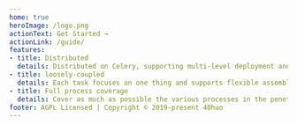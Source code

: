 ```yaml
---
home: true
heroImage: /logo.png
actionText: Get Started →
actionLink: /guide/
features:
- title: Distributed
  details: Distributed on Celery, supporting multi-level deployment and adapting to complex network environments.
- title: loosely-coupled
  details: Each task focuses on one thing and supports flexible assembly.
- title: Full process coverage
  details: Cover as much as possible the various processes in the penetration testing process and provide clear and clear data display.
footer: AGPL Licensed | Copyright © 2019-present 40huo
---
```

